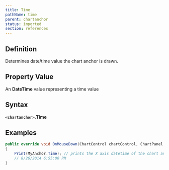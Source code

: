 ```yaml
---
title: Time
pathName: time
parent: chartanchor
status: imported
section: references
---
```


## Definition

Determines date/time value the chart anchor is drawn.

## Property Value

An **DateTime** value representing a time value

## Syntax

**`<chartanchor>`.Time**

## Examples

```csharp
public override void OnMouseDown(ChartControl chartControl, ChartPanel chartPanel, ChartScale chartScale, Point point)
{
    Print(MyAnchor.Time); // prints the X axis datetime of the chart anchor 
    // 8/26/2014 6:55:00 PM
}
```
